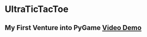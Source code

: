 # UltraTicTacToe
<h2>My First Venture into PyGame
  <a href = https://youtu.be/6Z0q6zOtsIk>Video Demo</a></h2>
  
  

